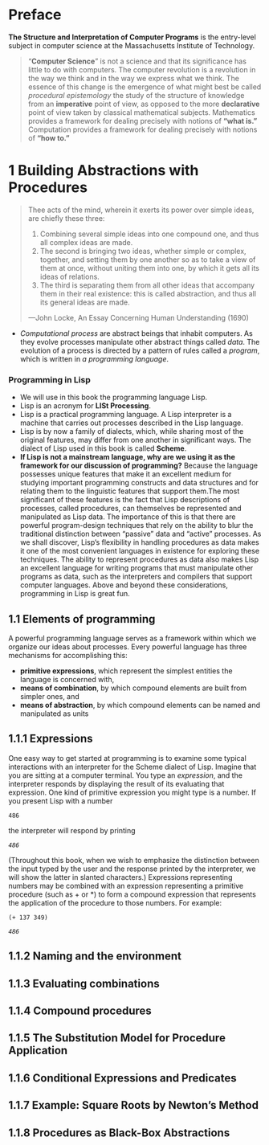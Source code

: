 # Preface
**The Structure and Interpretation of Computer Programs**
is the entry-level subject in computer science at the Massachusetts Institute of Technology. 

>“**Computer Science**” is not a science and that its significance has little to do with computers. The computer revolution is a revolution in the way we think and in the way we express what we think. The essence of this change is the emergence of what might best be called *procedural epistemology* the study of the structure of knowledge from an **imperative** point of view, as opposed to the more **declarative** point of view taken by classical mathematical subjects. Mathematics provides a framework for dealing precisely with notions of **“what is.”** Computation provides a framework for dealing precisely with notions of **“how to.”**

# 1 Building Abstractions with Procedures
>Thee acts of the mind, wherein it exerts its power over simple ideas, are chiefly these three: 
>1. Combining several simple ideas into one compound one, and thus all complex ideas are made. 
>2. The second is bringing two ideas, whether simple or complex, together, and setting them by one another so as to take a view of them at once, without uniting them into one, by which it gets all its ideas of relations. 
>3. The third is separating them from all other ideas that accompany them in their real existence: this is called abstraction, and thus all its general ideas are made.
>
>—John Locke, An Essay Concerning Human Understanding (1690)

- *Computational process* are abstract beings that inhabit computers. As they evolve processes manipulate other abstract things called *data*. The evolution of a process is directed by a pattern of rules called a *program*, which is written in *a programming language*.
### Programming in Lisp
- We will use in this book the programming language Lisp. 
- Lisp is an acronym for **LISt Processing**.
- Lisp is a practical programming language. A Lisp interpreter is a machine that carries out processes described in the Lisp language. 
- Lisp is by now a family of dialects, which, while sharing most of the original features, may differ from one another in significant
ways. The dialect of Lisp used in this book is called **Scheme**.
- **If Lisp is not a mainstream language, why are we using it as the framework for our discussion of programming?** Because the language possesses unique features that make it an excellent medium for studying important programming constructs and data structures and for relating them to the linguistic features that support them.The most significant of these features is the fact that Lisp descriptions of processes, called procedures, can themselves be represented and manipulated as Lisp data. The importance of this is that there are powerful program-design techniques that rely on the ability to blur the traditional distinction between “passive” data and “active” processes. As we shall discover, Lisp’s flexibility in handling procedures as data makes it one of the most convenient languages in existence for exploring these techniques. The ability to represent procedures as data also makes Lisp an excellent language for writing programs that must manipulate other programs as data, such as the interpreters and compilers that support computer languages. Above and beyond these considerations, programming in Lisp is great fun.

## 1.1 Elements of programming
A powerful programming language serves as a framework within which we organize our ideas about processes. Every powerful language has three mechanisms for accomplishing this:
- **primitive expressions**, which represent the simplest entities the language is concerned with,
- **means of combination**, by which compound elements are built from simpler ones, and
- **means of abstraction**, by which compound elements can be named and manipulated as units

## 1.1.1 Expressions
One easy way to get started at programming is to examine some typical interactions with an interpreter for the Scheme dialect of Lisp. Imagine that you are sitting at a computer terminal. You type an *expression*, and the interpreter responds by displaying the result of its evaluating that expression.
One kind of primitive expression you might type is a number. If you present Lisp with a number

`486`

the interpreter will respond by printing 

*```486```*

(Throughout this book, when we wish to emphasize the distinction between the input typed by the user and the response printed by the interpreter, we will show the latter in slanted characters.)
Expressions representing numbers may be combined with an expression representing a primitive procedure (such as + or \*) to form a compound expression that represents the application of the procedure to those numbers. For example:

`(+ 137 349)`

*`486`*

## 1.1.2 Naming and the environment
## 1.1.3 Evaluating combinations
## 1.1.4 Compound procedures
## 1.1.5 The Substitution Model for Procedure Application
## 1.1.6 Conditional Expressions and Predicates
## 1.1.7 Example: Square Roots by Newton’s Method
## 1.1.8 Procedures as Black-Box Abstractions
